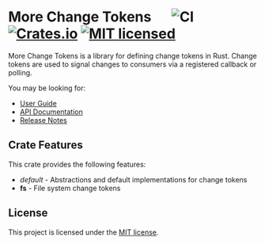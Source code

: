 # More Change Tokens &emsp; ![CI][ci-badge] [![Crates.io][crates-badge]][crates-url] [![MIT licensed][mit-badge]][mit-url]

[crates-badge]: https://img.shields.io/crates/v/more-changetoken.svg
[crates-url]: https://crates.io/crates/more-changetoken
[mit-badge]: https://img.shields.io/badge/license-MIT-blueviolet.svg
[mit-url]: https://github.com/commonsensesoftware/more-rs-changetoken/blob/main/LICENSE
[ci-badge]: https://github.com/commonsensesoftware/more-rs-changetoken/actions/workflows/ci.yml/badge.svg

More Change Tokens is a library for defining change tokens in Rust. Change tokens are used to signal changes to consumers via a registered callback or polling.

You may be looking for:

- [User Guide](https://commonsensesoftware.github.io/more-rs-changetoken)
- [API Documentation](https://docs.rs/more-changetoken)
- [Release Notes](https://github.com/commonsensesoftware/more-rs-changetoken/releases)

## Crate Features

This crate provides the following features:

- _default_ - Abstractions and default implementations for change tokens
- **fs** - File system change tokens

## License

This project is licensed under the [MIT license].

[MIT license]: https://github.com/commonsensesoftware/more-rs-changetoken/blob/main/LICENSE